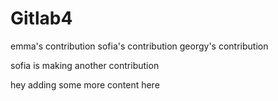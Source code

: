 # Gitlab4

emma's contribution
sofia's contribution
georgy's contribution

sofia is making another contribution

hey adding some more content here

